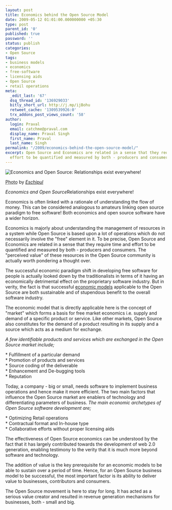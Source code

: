 ```yaml
---
layout: post
title: Economics behind the Open Source Model
date: 2009-05-12 01:01:00.000000000 +05:30
type: post
parent_id: '0'
published: true
password: ''
status: publish
categories:
- Open Source
tags:
- business models
- economics
- free-software
- licensing aids
- Open Source
- retail operations
meta:
  _edit_last: '67'
  dsq_thread_id: '136929033'
  bitly_short_url: http://j.mp/ijBohu
  retweet_cache: '1309539926:0'
  trx_addons_post_views_count: '58'
author:
  login: Praval
  email: catchme@praval.com
  display_name: Praval Singh
  first_name: Praval
  last_name: Singh
permalink: "/2009/economics-behind-the-open-source-model/"
excerpt: Open Source and Economics are related in a sense that they require time and
  effort to be quantified and measured by both - producers and consumers.
---
```

<div class="figure"><img src="/static/2009/05/open-source-economics.jpg" alt="Economics and Open Source: Relationships exist everywhere!" />
<p class="credit"><abbr class="type" title="Photograph">Photo</abbr> by <cite><a href="http://www.flickr.com/photos/eschipul/156885054/">Eschipul</a></cite></p>
<p class="caption"><em class="title">Economics and Open Source</em>Relationships exist everywhere!</p>
</div>
<p>Economics is often linked with a rationale of understanding the flow of money. This can be considered analogous to amateurs linking open source paradigm to free software! Both economics and open source software have a wider horizon. </p>
<p>Economics is majorly about understanding the management of resources in a system while Open Source is based upon a lot of operations which do not necessarily involve the "free" element in it. To be precise, Open Source and Economics are related in a sense that they require time and effort to be quantified and measured by both - producers and consumers. The "perceived value" of these resources in the Open Source community is actually worth pondering a thought over. </p>
<p>The successful economic paradigm shift in developing free software for people is actually looked down by the traditionalists in terms of it having an economically detrimental effect on the proprietary software industry. But in verity, the fact is that successful <a href="http://www.marginalrevolution.com/marginalrevolution/2005/06/open_source_eco.html">economic models</a> applicable to the Open Source are both sustainable and of stupendous benefit to the overall software industry. </p>
<p>The economic model that is directly applicable here is the concept of "market" which forms a basis for free market economics i.e. supply and demand of a specific product or service. Like other markets, Open Source also constitutes for the demand of a product resulting in its supply and a source which acts as a medium for exchange. </p>
<p><em>A few identifiable products and services which are exchanged in the Open Source market include;</em></p>
<p>* Fulfillment of a particular demand<br />
* Promotion of products and services<br />
* Source coding of the deliverable<br />
* Enhancement and De-bugging tools<br />
* Reputation</p>
<p>Today, a company - big or small, needs software to implement business operations and hence make it more efficient. The two main factors that influence the Open Source market are enablers of technology and differentiating parameters of business. <em>The main economic archetypes of Open Source software development are;</em></p>
<p>* Optimizing Retail operations<br />
* Contractual format and In-house type<br />
* Collaborative efforts without proper licensing aids</p>
<p>The effectiveness of Open Source economics can be understood by the fact that it has largely contributed towards the development of web 2.0 generation, enabling testimony to the verity that it is much more beyond software and technology. </p>
<p>The addition of value is the key prerequisite for an economic models to be able to sustain over a period of time. Hence, for an Open Source business model to be successful, the most important factor is its ability to deliver value to businesses, contributors and consumers. </p>
<p>The Open Source movement is here to stay for long. It has acted as a serious value creator and resulted in revenue generation mechanisms for businesses, both - small and big.</p>
